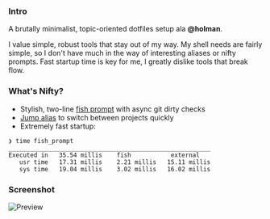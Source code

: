 ### Intro
A brutally minimalist, topic-oriented dotfiles setup ala **@holman**.

I value simple, robust tools that stay out of my way. My shell needs are fairly simple, so I don't have much in the way of interesting aliases or nifty prompts. Fast startup time is key for me, I greatly dislike tools that break flow.

### What's Nifty?
* Stylish, two-line [fish prompt](https://github.com/mattgreen/dotfiles/blob/master/fish/functions/fish_prompt.fish) with async git dirty checks
* [Jump alias](https://github.com/mattgreen/jump) to switch between projects quickly
* Extremely fast startup:
````
❯ time fish_prompt
________________________________________________________
Executed in   35.54 millis    fish           external 
   usr time   17.31 millis    2.21 millis   15.11 millis 
   sys time   19.04 millis    3.02 millis   16.02 millis 

````

### Screenshot
![Preview](https://user-images.githubusercontent.com/181487/85642728-4a6d1580-b660-11ea-8977-4d309e8f5160.png)


